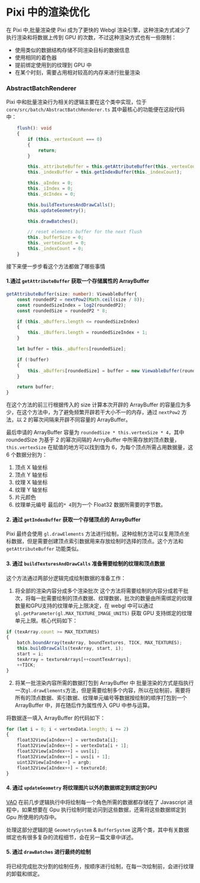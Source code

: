 # Pixi 中的渲染优化

在 Pixi 中,批量渲染使 Pixi 成为了更快的 Webgl 渲染引擎，这种渲染方式减少了执行渲染和将数据上传到 GPU 的次数，不过这种渲染方式也有一些限制：

- 使用类似的数据结构存储不同渲染目标的数据信息
- 使用相同的着色器
- 提前绑定使用到的纹理到 GPU 中
- 在某个时刻，需要占用相对较高的内存来进行批量渲染

### AbstractBatchRenderer

Pixi 中和批量渲染行为相关的逻辑主要在这个类中实现，位于 `core/src/batch/AbstractBatchRenderer.ts`
其中最核心的功能便在这段代码中：

```ts
    flush(): void
    {
        if (this._vertexCount === 0)
        {
            return;
        }

        this._attributeBuffer = this.getAttributeBuffer(this._vertexCount);
        this._indexBuffer = this.getIndexBuffer(this._indexCount);

        this._aIndex = 0;
        this._iIndex = 0;
        this._dcIndex = 0;

        this.buildTexturesAndDrawCalls();
        this.updateGeometry();

        this.drawBatches();

        // reset elements buffer for the next flush
        this._bufferSize = 0;
        this._vertexCount = 0;
        this._indexCount = 0;
    }

```

接下来便一步步看这个方法都做了哪些事情

#### 1.通过 `getAttributeBuffer` 获取一个存储属性的 ArrayBuffer

```ts
getAttributeBuffer(size: number): ViewableBuffer{
    const roundedP2 = nextPow2(Math.ceil(size / 8));
    const roundedSizeIndex = log2(roundedP2);
    const roundedSize = roundedP2 * 8;

    if (this._aBuffers.length <= roundedSizeIndex)
    {
        this._iBuffers.length = roundedSizeIndex + 1;
    }

    let buffer = this._aBuffers[roundedSize];

    if (!buffer)
    {
        this._aBuffers[roundedSize] = buffer = new ViewableBuffer(roundedSize * this.vertexSize * 4);
    }

    return buffer;
}
```
在这个方法的前三行根据传入的 size 计算本次开辟的 ArrayBuffer 的容量应为多少，在这个方法中，为了避免频繁开辟若干大小不一的内存，通过 `nextPow2` 方法，以 2 的幂次间隔来开辟不同容量的 ArrayBuffer。

最后申请的 ArrayBuffer 容量为 `roundedSize * this.vertexSize * 4`，其中 roundedSize 为基于 2 的幂次间隔的 ArrryBuffer 中所需存放的顶点数量，`this.vertexSize` 在赋值的地方可以找到值为 6，为每个顶点所需占用数据量，这 6 个数据分别为：
1. 顶点 X 轴坐标
2. 顶点 Y 轴坐标
3. 纹理 X 轴坐标
4. 纹理 Y 轴坐标
5. 片元颜色
6. 纹理单元编号
最后的` * 4 `则为一个 Float32 数据所需要的字节数。


#### 2. 通过 `getIndexBuffer` 获取一个存储顶点的 ArrayBuffer
Pixi 最终会使用 `gl.drawElements` 方法进行绘制，这种绘制方法可以复用顶点坐标数据，但是需要创建顶点索引数据用来存放绘制时选择的顶点。这个方法和 `getAttributeBuffer` 功能类似。


#### 3. 通过 `buildTexturesAndDrawCalls` 准备需要绘制的纹理和顶点数据
这个方法通过两部分逻辑完成绘制数据的准备工作：

1. 将全部的渲染内容分成多个渲染批次
这个方法将需要绘制的内容分成若干批次，将每一批需要绘制的顶点数据、纹理数据，批次的数量由所需绑定的纹理数量和GPU支持的纹理单元上限决定，在 webgl 中可以通过 `gl.getParameter(gl.MAX_TEXTURE_IMAGE_UNITS)` 获取 GPU 支持绑定的纹理单元上限。核心代码如下：
```ts
if (texArray.count >= MAX_TEXTURES)
{
    batch.boundArray(texArray, boundTextures, TICK, MAX_TEXTURES);
    this.buildDrawCalls(texArray, start, i);
    start = i;
    texArray = textureArrays[++countTexArrays];
    ++TICK;
}
```

2. 将某一批渲染内容所需的数据打包到 ArrayBuffer 中
批量渲染的方式是指执行一次`gl.drawElements`方法，但是需要绘制多个内容，所以在绘制前，需要将所有的顶点数据、索引数据、纹理单元编号等数据按绘制的顺序打包到一个 ArrayBuffer 中，并在随后作为属性传入 GPU 中参与运算。

将数据逐一填入 ArrayBuffer 的代码如下：
```ts
for (let i = 0; i < vertexData.length; i += 2)
{
    float32View[aIndex++] = vertexData[i];
    float32View[aIndex++] = vertexData[i + 1];
    float32View[aIndex++] = uvs[i];
    float32View[aIndex++] = uvs[i + 1];
    uint32View[aIndex++] = argb;
    float32View[aIndex++] = textureId;
}
```


#### 4. 通过 `updateGeometry` 将纹理图片以外的数据绑定到绑定到GPU
[VAO](http://www.jiazhengblog.com/blog/2017/04/17/3127/)
在前几步逻辑执行中将绘制每一个角色所需的数据都存储在了 Javascript 进程中，如果想要在 Gpu 执行绘制时能访问到这些数据，还需将这些数据绑定到 Gpu 所使用的内存中。

处理这部分逻辑的是 `GeometrySystem` & `BufferSystem` 这两个类，其中有关数据绑定也有很多复杂的流程细节，会在另一篇文章中详述。

#### 5. 通过 `drawBatches` 进行最终的绘制
将已经完成批次分割的绘制任务，按顺序进行绘制，在每一次绘制前，会进行纹理的卸载和绑定。
